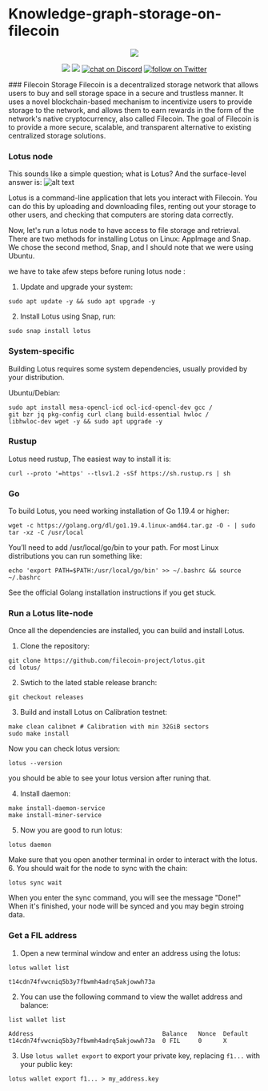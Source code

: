 # Knowledge-graph-storage-on-filecoin

<p align="center">
    <img src="https://www.datalatte.com/imgs/datalatte.svg">
</p>
<p align="center">
    <a href="https://github.com/datalatte-ai/Knowledge-graph-storage-on-filecoin/graphs/contributors" alt="Contributors">
        <img src="https://img.shields.io/github/contributors/datalatte-ai/Knowledge-graph-storage-on-filecoin" /></a>
    <a href="https://github.com/datalatte-ai/Knowledge-graph-storage-on-filecoin/pulse" alt="Activity">
        <img src="https://img.shields.io/github/commit-activity/m/datalatte-ai/Knowledge-graph-storage-on-filecoin" /></a>
    <a href="https://discord.com/invite/saUmuZ3Rrw">
        <img src="https://img.shields.io/discord/308323056592486420?logo=discord"
            alt="chat on Discord"></a>
    <a href="https://twitter.com/intent/follow?screen_name=DATALATTE_">
        <img src="https://img.shields.io/twitter/follow/DATALATTE_?style=social&logo=twitter"
            alt="follow on Twitter"></a>
</p>
### Filecoin Storage
Filecoin is a decentralized storage network that allows users to buy and sell storage space in a secure and trustless manner. It uses a novel blockchain-based mechanism to incentivize users to provide storage to the network, and allows them to earn rewards in the form of the network's native cryptocurrency, also called Filecoin. The goal of Filecoin is to provide a more secure, scalable, and transparent alternative to existing centralized storage solutions.

### Lotus node
This sounds like a simple question; what is Lotus? And the surface-level answer is:
![alt text](https://lotus.filecoin.io/lotus/get-started/what-is-lotus/High-Level-Lotus-Suite_hu46f9931703ca6917a3d49082bcb430a7_87466_800x0_resize_box_3.png)

Lotus is a command-line application that lets you interact with Filecoin. You can do this by uploading and downloading files, renting out your storage to other users, and checking that computers are storing data correctly.

Now, let's run a lotus node to have access to file storage and retrieval.
There are two methods for installing Lotus on Linux: AppImage and Snap. We chose the second method, Snap, and I should note that we were using Ubuntu.

we have to take afew steps before runing lotus node :
1. Update and upgrade your system:
```
sudo apt update -y && sudo apt upgrade -y
```
2. Install Lotus using Snap, run:
```
sudo snap install lotus
```
### System-specific
Building Lotus requires some system dependencies, usually provided by your distribution.

Ubuntu/Debian:
```
sudo apt install mesa-opencl-icd ocl-icd-opencl-dev gcc /
git bzr jq pkg-config curl clang build-essential hwloc /
libhwloc-dev wget -y && sudo apt upgrade -y
```
### Rustup
Lotus need rustup, The easiest way to install it is:
```
curl --proto '=https' --tlsv1.2 -sSf https://sh.rustup.rs | sh
```
### Go
To build Lotus, you need working installation of Go 1.19.4 or higher:
```
wget -c https://golang.org/dl/go1.19.4.linux-amd64.tar.gz -O - | sudo tar -xz -C /usr/local
```


You’ll need to add /usr/local/go/bin to your path. For most Linux distributions you can run something like:
```
echo 'export PATH=$PATH:/usr/local/go/bin' >> ~/.bashrc && source ~/.bashrc
```
See the official Golang installation instructions if you get stuck.


### Run a Lotus lite-node
Once all the dependencies are installed, you can build and install Lotus.

1. Clone the repository:
```
git clone https://github.com/filecoin-project/lotus.git
cd lotus/
```
2. Swtich to the lated stable release branch:
```
git checkout releases
```
3. Build and install Lotus on Calibration testnet:
```
make clean calibnet # Calibration with min 32GiB sectors
sudo make install
```
Now you can check lotus version:
```
lotus --version
```
you should be able to see your lotus version after runing that.

4. Install daemon:
```
make install-daemon-service
make install-miner-service
```
5. Now you are good to run lotus:
```
lotus daemon 
```
Make sure that you open another terminal in order to interact with the lotus.
6. You should wait for the node to sync with the chain:
```
lotus sync wait
```
When you enter the sync command, you will see the message "Done!" When it's finished, your node will be synced and you may begin stroing data.
### Get a FIL address
1. Open a new terminal window and enter an address using the lotus:
```
lotus wallet list
```
```
t14cdn74fvwcniq5b3y7fbwmh4adrq5akjowwh73a
```
2. You can use the following command to view the wallet address and balance:
```
list wallet list
```
```                                                                
Address                                    Balance   Nonce  Default  
t14cdn74fvwcniq5b3y7fbwmh4adrq5akjowwh73a  0 FIL     0      X  
```

3. Use `lotus wallet export` to export your private key, replacing `f1...` with your public key:

```
lotus wallet export f1... > my_address.key
```

